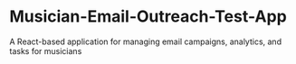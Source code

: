 # Musician-Email-Outreach-Test-App
A React-based application for managing email campaigns, analytics, and tasks for musicians
